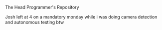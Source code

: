 The Head Programmer's Repository

Josh left at 4 on a mandatory monday while i was doing camera detection and autonomous testing btw
